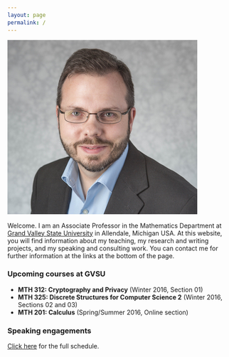 ```yaml
---
layout: page
permalink: /
---
```


![Robert Talbert](rtheadshot2015.jpg) 

Welcome. I am an Associate Professor in the Mathematics Department at [Grand Valley State University](http://www.gvsu.edu) in Allendale, Michigan USA. At this website, you will find information about my teaching, my research and writing projects, and my speaking and consulting work. You can contact me for further information at the links at the bottom of the page.

### Upcoming courses at GVSU

+ __MTH 312: Cryptography and Privacy__ (Winter 2016, Section 01)
+ __MTH 325: Discrete Structures for Computer Science 2__ (Winter 2016, Sections 02 and 03)
+ __MTH 201: Calculus__ (Spring/Summer 2016, Online section)
 
### Speaking engagements

[Click here](/speaking) for the full schedule. 


